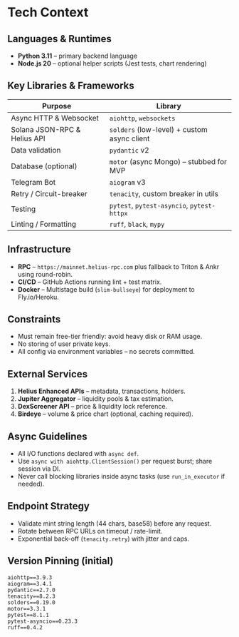 # Tech Context

## Languages & Runtimes
* **Python 3.11** – primary backend language
* **Node.js 20** – optional helper scripts (Jest tests, chart rendering)

## Key Libraries & Frameworks
| Purpose | Library |
|---------|---------|
| Async HTTP & Websocket | `aiohttp`, `websockets` |
| Solana JSON-RPC & Helius API | `solders` (low-level) + custom async client |
| Data validation | `pydantic` v2 |
| Database (optional) | `motor` (async Mongo) – stubbed for MVP |
| Telegram Bot | `aiogram` v3 |
| Retry / Circuit-breaker | `tenacity`, custom breaker in utils |
| Testing | `pytest`, `pytest-asyncio`, `pytest-httpx` |
| Linting / Formatting | `ruff`, `black`, `mypy` |

## Infrastructure
* **RPC** – `https://mainnet.helius-rpc.com` plus fallback to Triton & Ankr using round-robin.
* **CI/CD** – GitHub Actions running lint + test matrix.
* **Docker** – Multistage build (`slim-bullseye`) for deployment to Fly.io/Heroku.

## Constraints
* Must remain free-tier friendly: avoid heavy disk or RAM usage.
* No storing of user private keys.
* All config via environment variables – no secrets committed.

## External Services
1. **Helius Enhanced APIs** – metadata, transactions, holders.
2. **Jupiter Aggregator** – liquidity pools & tax estimation.
3. **DexScreener API** – price & liquidity lock reference.
4. **Birdeye** – volume & price chart (optional, caching required).

## Async Guidelines
* All I/O functions declared with `async def`.
* Use `async with aiohttp.ClientSession()` per request burst; share session via DI.
* Never call blocking libraries inside async tasks (use `run_in_executor` if needed).

## Endpoint Strategy
* Validate mint string length (44 chars, base58) before any request.
* Rotate between RPC URLs on timeout / rate-limit.
* Exponential back-off (`tenacity.retry`) with jitter and caps.

## Version Pinning (initial)
```
aiohttp==3.9.3
aiogram==3.4.1
pydantic==2.7.0
tenacity==8.2.3
solders==0.19.0
motor==3.3.1
pytest==8.1.1
pytest-asyncio==0.23.3
ruff==0.4.2
``` 